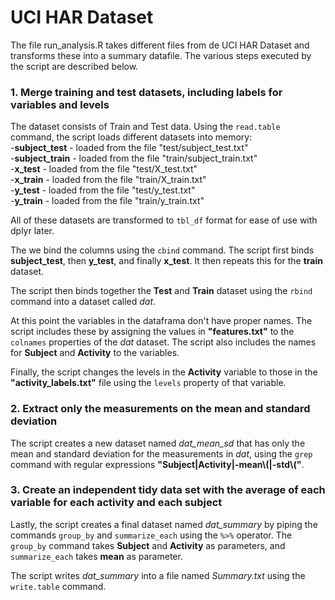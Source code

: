 # UCI HAR Dataset
  
The file run_analysis.R takes different files from de UCI HAR Dataset and transforms these into a summary datafile. The various steps executed by the script are described below.
  
### 1. Merge training and test datasets, including labels for variables and levels
  
The dataset consists of Train and Test data. Using the `read.table` command, the script loads different datasets into memory:  
-**subject_test** - loaded from the file "test/subject_test.txt"  
-**subject_train** - loaded from the file "train/subject_train.txt"  
-**x_test** - loaded from the file "test/X_test.txt"  
-**x_train** - loaded from the file "train/X_train.txt"  
-**y_test** - loaded from the file "test/y_test.txt"  
-**y_train** - loaded from the file "train/y_train.txt"  

All of these datasets are transformed to `tbl_df` format for ease of use with dplyr later.

The we bind the columns using the `cbind` command. The script first binds **subject_test**, then **y_test**, and finally **x_test**. It then repeats this for the **train** dataset.

The script then binds together the **Test** and **Train** dataset using the `rbind` command into a dataset called *dat*.

At this point the variables in the dataframa don't have proper names. The script includes these by assigning the values in **"features.txt"** to the `colnames` properties of the *dat* dataset. The script also includes the names for **Subject** and **Activity** to the variables.

Finally, the script changes the levels in the **Activity** variable to those in the **"activity_labels.txt"** file using the `levels` property of that variable.

### 2. Extract only the measurements on the mean and standard deviation

The script creates a new dataset named *dat_mean_sd* that has only the mean and standard deviation for the measurements in *dat*, using the `grep` command with regular expressions **"Subject|Activity|-mean\\(|-std\\("**.

### 3. Create an independent tidy data set with the average of each variable for each activity and each subject

Lastly, the script creates a final dataset named *dat_summary* by piping the commands `group_by` and `summarize_each` using the `%>%` operator. The `group_by` command takes **Subject** and **Activity** as parameters, and `summarize_each` takes **mean** as parameter. 

The script writes *dat_summary* into a file named *Summary.txt* using the `write.table` command.